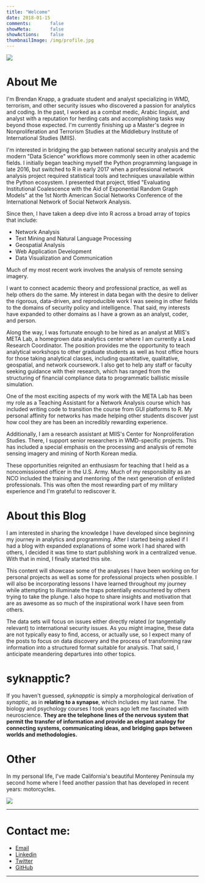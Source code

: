 ```yaml
---
title: "Welcome"
date: 2018-01-15
comments:       false
showMeta:       false
showActions:    false
thumbnailImage: /img/profile.jpg
---
```


![](/img/at_greenbeans.jpg)

# About Me

I'm Brendan Knapp, a graduate student and analyst specializing in WMD, terrorism, and other security issues who discovered a passion for analytics and coding. In the past, I worked as a combat medic, Arabic linguist, and analyst with a reputation for herding cats and accomplishing tasks way beyond those expected. I'm currently finishing up a Master's degree in Nonproliferation and Terrorism Studies at the Middlebury Institute of International Studies (MIIS).

I'm interested in bridging the gap between national security analysis and the modern "Data Science" workflows more commonly seen in other academic fields. I initially began teaching myself the Python programming language in late 2016, but switched to R in early 2017 when a professional network analysis project required statistical tools and techniques unavailable within the Python ecosystem. I presented that project, titled "Evaluating Institutional Coalescence with the Aid of Exponential Random Graph Models" at the 1st North American Social Networks Conference of the International Network of Social Network Analysis.

Since then, I have taken a deep dive into R across a broad array of topics that include: 

* Network Analysis
* Text Mining and Natural Language Processing
* Geospatial Analysis
* Web Application Development
* Data Visualization and Communication

Much of my most recent work involves the analysis of remote sensing imagery.

I want to connect academic theory and professional practice, as well as help others do the same. My interest in data began with the desire to deliver the rigorous, data-driven, and reproducible work I was seeing in other fields to the domains of security policy and intelligence. That said, my interests have expanded to other domains as I have a grown as an analyst, coder, and person.

Along the way, I was fortunate enough to be hired as an analyst at MIIS's META Lab, a homegrown data analytics center where I am currently a Lead Research Coordinator. The position provides me the opportunity to teach analytical workshops to other graduate students as well as host office hours for those taking analytical classes, including quantitative, qualitative, geospatial, and network coursework. I also get to help any staff or faculty seeking guidance with their research, which has ranged from the structuring of financial compliance data to programmatic ballistic missile simulation.

One of the most exciting aspects of my work with the META Lab has been my role as a Teaching Assistant for a Network Analysis course which has included writing code to transition the course from GUI platforms to R. My personal affinity for networks has made helping other students discover just how cool they are has been an incredibly rewarding experience.

Additionally, I am a research assistant at MIIS's Center for Nonproliferation Studies. There, I support senior researchers in WMD-specific projects. This has included a special emphasis on the processing and analysis of remote sensing imagery and mining of North Korean media.

These opportunities reignited an enthusiasm for teaching that I held as a noncomissioned officer in the U.S. Army. Much of my responsibility as an NCO included the training and mentoring of the next generation of enlisted professionals. This was often the most rewarding part of my military experience and I'm grateful to rediscover it.

# About this Blog

I am interested in sharing the knowledge I have developed since beginning my journey in analytics and programming. After I started being asked if I had a blog with expanded explanations of some work I had shared with others, I decided it was time to start publishing work in a centralized venue. With that in mind, I finally started this site.

This content will showcase some of the analyses I have been working on for personal projects as well as some for professional projects when possible. I will also be incorporating lessons I have learned throughout my journey while attempting to illuminate the traps potentially encountered by others trying to take the plunge. I also hope to share insights and motivation that are as awesome as so much of the inspirational work I have seen from others. 

The data sets will focus on issues either directly related (or tangentially relevant) to international security issues. As you might imagine, these data are not typically easy to find, access, or actually use, so I expect many of the posts to focus on data discovery and the process of transforming raw information into a structured format suitable for analysis. That said, I anticipate meandering departures into other topics.

# syknapptic?

If you haven't guessed, _syknapptic_ is simply a morphological derivation of _synaptic_, as in __relating to a synapse__, which includes my last name. The biology and psychology courses I took years ago left me fascinated with neuroscience. __They are the telephone lines of the nervous system that permit the transfer of information and provide an elegant analogy for connecting systems, communicating ideas, and bridging gaps between worlds and methodologies.__

# Other

In my personal life, I've made California's beautiful Monterey Peninsula my second home where I feed another passion that has developed in recent years: motorcycles.

![](/img/beach_bikes.jpg)

---

# Contact me:
- [Email](mailto:syknapptic@gmail.com)
- [Linkedin](https://www.linkedin.com/in/knappbrendan/)
- [Twitter](http://twitter.com/syknapptic)
- [GitHub](https://github.com/syknapptic)

-----
